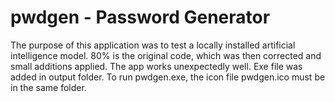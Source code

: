 # pwdgen - Password Generator
The purpose of this application was to test a locally installed artificial intelligence model. 80% is the original code, which was then corrected and small additions applied. The app works unexpectedly well.
Exe file was added in output folder. To run pwdgen.exe, the icon file pwdgen.ico must be in the same folder.
